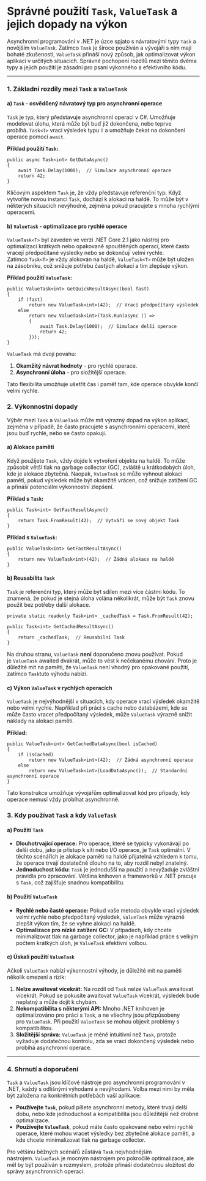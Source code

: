Správné použití `Task`, `ValueTask` a jejich dopady na výkon
============================================================

Asynchronní programování v .NET je úzce spjato s návratovými typy `Task` a novějším `ValueTask`. Zatímco `Task` je široce používán a vývojáři s ním mají bohaté zkušenosti, `ValueTask` přináší nový způsob, jak optimalizovat výkon aplikací v určitých situacích. Správné pochopení rozdílů mezi těmito dvěma typy a jejich použití je zásadní pro psaní výkonného a efektivního kódu.

* * * * *

### 1\. Základní rozdíly mezi `Task` a `ValueTask`

#### a) **`Task` - osvědčený návratový typ pro asynchronní operace**

`Task` je typ, který představuje asynchronní operaci v C#. Umožňuje modelovat úlohu, která může být buď již dokončena, nebo teprve probíhá. `Task<T>` vrací výsledek typu `T` a umožňuje čekat na dokončení operace pomocí `await`.

**Příklad použití `Task`:**

```
public async Task<int> GetDataAsync()
{
    await Task.Delay(1000);  // Simulace asynchronní operace
    return 42;
}
```

Klíčovým aspektem `Task` je, že vždy představuje referenční typ. Když vytvoříte novou instanci `Task`, dochází k alokaci na haldě. To může být v některých situacích nevýhodné, zejména pokud pracujete s mnoha rychlými operacemi.

#### b) **`ValueTask` - optimalizace pro rychlé operace**

`ValueTask<T>` byl zaveden ve verzi .NET Core 2.1 jako nástroj pro optimalizaci krátkých nebo opakovaně spouštěných operací, které často vracejí předpočítané výsledky nebo se dokončují velmi rychle. Zatímco `Task<T>` je vždy alokován na haldě, `ValueTask<T>` může být uložen na zásobníku, což snižuje potřebu častých alokací a tím zlepšuje výkon.

**Příklad použití `ValueTask`:**

```
public ValueTask<int> GetQuickResultAsync(bool fast)
{
    if (fast)
        return new ValueTask<int>(42);  // Vrací předpočítaný výsledek
    else
        return new ValueTask<int>(Task.Run(async () =>
        {
            await Task.Delay(1000);  // Simulace delší operace
            return 42;
        }));
}
```

`ValueTask` má dvojí povahu:

1.  **Okamžitý návrat hodnoty** - pro rychlé operace.
2.  **Asynchronní úloha** - pro složitější operace.

Tato flexibilita umožňuje ušetřit čas i paměť tam, kde operace obvykle končí velmi rychle.

### 2\. Výkonnostní dopady

Výběr mezi `Task` a `ValueTask` může mít výrazný dopad na výkon aplikací, zejména v případě, že často pracujete s asynchronními operacemi, které jsou buď rychlé, nebo se často opakují.

#### a) **Alokace paměti**

Když použijete `Task`, vždy dojde k vytvoření objektu na haldě. To může způsobit větší tlak na garbage collector (GC), zvláště u krátkodobých úloh, kde je alokace zbytečná. Naopak, `ValueTask` se může vyhnout alokaci paměti, pokud výsledek může být okamžitě vrácen, což snižuje zatížení GC a přináší potenciální výkonnostní zlepšení.

**Příklad s `Task`:**

```
public Task<int> GetFastResultAsync()
{
    return Task.FromResult(42);  // Vytváří se nový objekt Task
}
```

**Příklad s `ValueTask`:**

```
public ValueTask<int> GetFastResultAsync()
{
    return new ValueTask<int>(42);  // Žádná alokace na haldě
}
```

#### b) **Reusabilita `Task`**

`Task` je referenční typ, který může být sdílen mezi více částmi kódu. To znamená, že pokud je stejná úloha volána několikrát, může být `Task` znovu použit bez potřeby další alokace.

```
private static readonly Task<int> _cachedTask = Task.FromResult(42);

public Task<int> GetCachedResultAsync()
{
    return _cachedTask;  // Reusabilní Task
}
```

Na druhou stranu, `ValueTask` **není** doporučeno znovu používat. Pokud je `ValueTask` awaited dvakrát, může to vést k nečekanému chování. Proto je důležité mít na paměti, že `ValueTask` není vhodný pro opakované použití, zatímco `Task`tuto výhodu nabízí.

#### c) **Výkon `ValueTask` v rychlých operacích**

`ValueTask` je nejvýhodnější v situacích, kdy operace vrací výsledek okamžitě nebo velmi rychle. Například při práci s cache nebo databázemi, kde se může často vracet předpočítaný výsledek, může `ValueTask` výrazně snížit náklady na alokaci paměti.

**Příklad:**

```
public ValueTask<int> GetCachedDataAsync(bool isCached)
{
    if (isCached)
        return new ValueTask<int>(42);  // Žádná asynchronní operace
    else
        return new ValueTask<int>(LoadDataAsync());  // Standardní asynchronní operace
}
```

Tato konstrukce umožňuje vývojářům optimalizovat kód pro případy, kdy operace nemusí vždy probíhat asynchronně.

### 3\. Kdy používat `Task` a kdy `ValueTask`

#### a) **Použití `Task`**

-   **Dlouhotrvající operace:** Pro operace, které se typicky vykonávají po delší dobu, jako je přístup k síti nebo I/O operace, je `Task` optimální. V těchto scénářích je alokace paměti na haldě přijatelná vzhledem k tomu, že operace trvají dostatečně dlouho na to, aby rozdíl nebyl znatelný.
-   **Jednoduchost kódu:** `Task` je jednodušší na použití a nevyžaduje zvláštní pravidla pro zpracování. Většina knihoven a frameworků v .NET pracuje s `Task`, což zajišťuje snadnou kompatibilitu.

#### b) **Použití `ValueTask`**

-   **Rychlé nebo časté operace:** Pokud vaše metoda obvykle vrací výsledek velmi rychle nebo předpočítaný výsledek, `ValueTask` může výrazně zlepšit výkon tím, že se vyhne alokaci na haldě.
-   **Optimalizace pro nízké zatížení GC:** V případech, kdy chcete minimalizovat tlak na garbage collector, jako je například práce s velkým počtem krátkých úloh, je `ValueTask` efektivní volbou.

#### c) **Úskalí použití `ValueTask`**

Ačkoli `ValueTask` nabízí výkonnostní výhody, je důležité mít na paměti několik omezení a rizik:

1.  **Nelze awaitovat vícekrát:** Na rozdíl od `Task` nelze `ValueTask` awaitovat vícekrát. Pokud se pokusíte awaitovat `ValueTask` vícekrát, výsledek bude neplatný a může dojít k chybám.
2.  **Nekompatibilita s některými API:** Mnoho .NET knihoven je optimalizováno pro práci s `Task`, a ne všechny jsou přizpůsobeny pro `ValueTask`. Při použití `ValueTask` se mohou objevit problémy s kompatibilitou.
3.  **Složitější správa:** `ValueTask` je méně intuitivní než `Task`, protože vyžaduje dodatečnou kontrolu, zda se vrací dokončený výsledek nebo probíhá asynchronní operace.

* * * * *

### 4\. Shrnutí a doporučení

`Task` a `ValueTask` jsou klíčové nástroje pro asynchronní programování v .NET, každý s odlišnými výhodami a nevýhodami. Volba mezi nimi by měla být založena na konkrétních potřebách vaší aplikace:

-   **Používejte `Task`**, pokud píšete asynchronní metody, které trvají delší dobu, nebo kde jednoduchost a kompatibilita jsou důležitější než drobné optimalizace.
-   **Používejte `ValueTask`**, pokud máte často opakované nebo velmi rychlé operace, které mohou vracet výsledky bez zbytečné alokace paměti, a kde chcete minimalizovat tlak na garbage collector.

Pro většinu běžných scénářů zůstává `Task` nejvhodnějším nástrojem. `ValueTask` je mocným nástrojem pro pokročilé optimalizace, ale měl by být používán s rozmyslem, protože přináší dodatečnou složitost do správy asynchronních operací.
